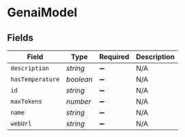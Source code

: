 # GenaiModel


## Fields

| Field              | Type               | Required           | Description        |
| ------------------ | ------------------ | ------------------ | ------------------ |
| `description`      | *string*           | :heavy_minus_sign: | N/A                |
| `hasTemperature`   | *boolean*          | :heavy_minus_sign: | N/A                |
| `id`               | *string*           | :heavy_minus_sign: | N/A                |
| `maxTokens`        | *number*           | :heavy_minus_sign: | N/A                |
| `name`             | *string*           | :heavy_minus_sign: | N/A                |
| `webUrl`           | *string*           | :heavy_minus_sign: | N/A                |